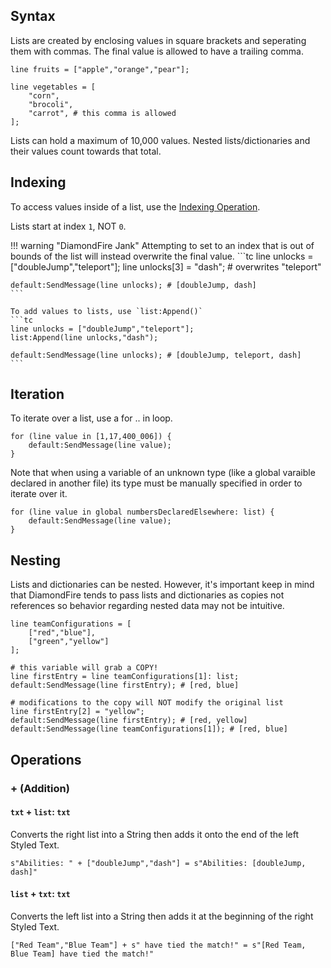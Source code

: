 ## Syntax

Lists are created by enclosing values in square brackets and seperating them with commas. The final value is allowed to have a trailing comma.

```tc
line fruits = ["apple","orange","pear"];

line vegetables = [
    "corn",
    "brocoli",
    "carrot", # this comma is allowed 
];
```

Lists can hold a maximum of 10,000 values. Nested lists/dictionaries and their values count towards that total.

## Indexing
To access values inside of a list, use the [Indexing Operation](../language_features/expressions.md#indexing-operation).

Lists start at index `1`, NOT `0`.

!!! warning "DiamondFire Jank"
    Attempting to set to an index that is out of bounds of the list will instead overwrite the final value.
    ```tc
    line unlocks = ["doubleJump","teleport"];
    line unlocks[3] = "dash"; # overwrites "teleport"

    default:SendMessage(line unlocks); # [doubleJump, dash]
    ```

    To add values to lists, use `list:Append()`
    ```tc
    line unlocks = ["doubleJump","teleport"];
    list:Append(line unlocks,"dash");

    default:SendMessage(line unlocks); # [doubleJump, teleport, dash]
    ```

## Iteration
To iterate over a list, use a for .. in loop.
```tc title="Example"
for (line value in [1,17,400_006]) {
    default:SendMessage(line value);
}
```
Note that when using a variable of an unknown type (like a global varaible declared in another file) its type must be manually specified in order to iterate over it.
```tc title="Example"
for (line value in global numbersDeclaredElsewhere: list) {
    default:SendMessage(line value);
}
```

## Nesting
Lists and dictionaries can be nested. However, it's important keep in mind that DiamondFire tends to pass lists and dictionaries as copies not references so behavior regarding nested data may not be intuitive.

```tc title="Example"
line teamConfigurations = [
    ["red","blue"],
    ["green","yellow"]
];

# this variable will grab a COPY!
line firstEntry = line teamConfigurations[1]: list;
default:SendMessage(line firstEntry); # [red, blue]

# modifications to the copy will NOT modify the original list
line firstEntry[2] = "yellow";
default:SendMessage(line firstEntry); # [red, yellow]
default:SendMessage(line teamConfigurations[1]); # [red, blue]
```

## Operations
### + (Addition)
#### `txt` + `list`: `txt`
Converts the right list into a String then adds it onto the end of the left Styled Text.
```tc
s"Abilities: " + ["doubleJump","dash"] = s"Abilities: [doubleJump, dash]"
```

#### `list` + `txt`: `txt`
Converts the left list into a String then adds it at the beginning of the right Styled Text.
```tc
["Red Team","Blue Team"] + s" have tied the match!" = s"[Red Team, Blue Team] have tied the match!"
```